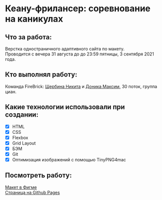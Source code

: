 # Кеану-фрилансер: соревнование на каникулах
## Что за работа:
Верстка одностраничного адаптивного сайта по макету.<br/>Проводится с вечера 31 августа до до 23:59 пятницы, 3 сентября 2021 года.

## Кто выполнял работу:
Команда FireBrick: [Щербина Никита](https://github.com/ShcherbinaNick) и [Доника Максим](https://github.com/mvxim), 30 поток, группа циан.

## Какие технологии использовали при создании:
- [x] HTML
- [x] CSS
- [x] Flexbox
- [x] Grid Layout
- [x] БЭМ
- [x] Git
- [x] Оптимизация изображений с помощью TinyPNG4mac

## Посмотреть работу:
[Макет в Фигме](https://www.figma.com/file/qXZjpqrgj0jjb9IZGRQZdT/Keanu-freelancer?node-id=0%3A1)<br/>
[Страница на Github Pages](https://mvxim.github.io/FireBrick/index.html)
